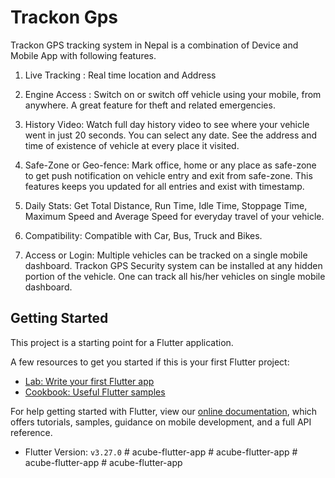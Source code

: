# Trackon Gps

Trackon GPS tracking system in Nepal is a combination of Device and Mobile App with following features.

1. Live Tracking : Real time location and Address

2. Engine Access : Switch on or switch off vehicle using your mobile, from anywhere. A great feature for theft and related emergencies.

3. History Video: Watch full day history video to see where your vehicle went in just 20 seconds. You can select any date. See the address and time of existence of vehicle at every place it visited.

4. Safe-Zone or Geo-fence: Mark office, home or any place as safe-zone to get push notification on vehicle entry and exit from safe-zone. This features keeps you updated for all entries and exist with timestamp.

5. Daily Stats: Get Total Distance, Run Time, Idle Time, Stoppage Time, Maximum Speed and Average Speed for everyday travel of your vehicle.

6. Compatibility: Compatible with Car, Bus, Truck and Bikes.

7. Access or Login: Multiple vehicles can be tracked on a single mobile dashboard. Trackon GPS Security system can be installed at any hidden portion of the vehicle. One can track all his/her vehicles on single mobile dashboard.

## Getting Started

This project is a starting point for a Flutter application.

A few resources to get you started if this is your first Flutter project:

- [Lab: Write your first Flutter app](https://flutter.dev/docs/get-started/codelab)
- [Cookbook: Useful Flutter samples](https://flutter.dev/docs/cookbook)

For help getting started with Flutter, view our
[online documentation](https://flutter.dev/docs), which offers tutorials,
samples, guidance on mobile development, and a full API reference.

- Flutter Version: `v3.27.0`
#   a c u b e - f l u t t e r - a p p  
 #   a c u b e - f l u t t e r - a p p  
 #   a c u b e - f l u t t e r - a p p  
 #   a c u b e - f l u t t e r - a p p  
 